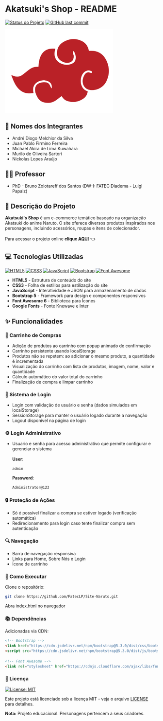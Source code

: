 # Akatsuki's Shop - README

[![Status do Projeto](https://img.shields.io/badge/Status-Em%20Desenvolvimento-yellow)]()
[![GitHub last commit](https://img.shields.io/github/last-commit/FatecLP/Site-Naruto)]()

<img height="275rem" src="assets/img/Akatsuki.png">

## :busts_in_silhouette: Nomes dos Integrantes
- André Diogo Melchior da Silva
- Juan Pablo Firmino Ferreira
- Michael Akira de Lima Kuwahara
- Murilo de Oliveira Sartori
- Nickolas Lopes Araújo

## 🧑🏻 Professor
- PhD - Bruno Zolotareff dos Santos (DW-I: FATEC Diadema - Luigi Papaiz)

## 📝 Descrição do Projeto

**Akatsuki's Shop** é um e-commerce temático baseado na organização Akatsuki do anime Naruto. O site oferece diversos produtos inspirados nos personagens, incluindo acessórios, roupas e itens de colecionador. <br><br>
Para acessar o projeto online <strong>clique [AQUI](https://fateclp.github.io/Site-Naruto/index.html)</strong> :point_left:

## 💻 Tecnologias Utilizadas

[![HTML5](https://img.shields.io/badge/HTML5-E34F26?logo=html5&logoColor=white)]()
[![CSS3](https://img.shields.io/badge/-CSS3-1572B6?style=flat&logo=css3&logoColor=white)]()
[![JavaScript](https://shields.io/badge/JavaScript-F7DF1E?logo=JavaScript&logoColor=000&style=flat-square)]()
[![Bootstrap](https://img.shields.io/badge/Bootstrap-7952B3?logo=bootstrap&logoColor=white)]()
[![Font Awesome](https://img.shields.io/badge/Font_Awesome-528DD7?logo=font-awesome&logoColor=white)]()

- **HTML5** - Estrutura de conteúdo do site
- **CSS3** - Folha de estillos para estilização do site
- **JavaScript** - Interatividade e JSON para armazenamento de dados
- **Bootstrap 5** - Framework para design e componentes responsivos
- **Font Awesome 6** - Biblioteca para Ícones
- **Google Fonts** - Fonte Knewave e Inter


## ✨ Funcionalidades

### 🛒 Carrinho de Compras
- Adição de produtos ao carrinho com popup animado de confirmação
- Carrinho persistente usando localStorage
- Produtos não se repetem: ao adicionar o mesmo produto, a quantidade é incrementada
- Visualização do carrinho com lista de produtos, imagem, nome, valor e quantidade
- Cálculo automático do valor total do carrinho
- Finalização de compra e limpar carrinho

### 👤 Sistema de Login
- Login com validação de usuário e senha (dados simulados em localStorage)
- SessionStorage para manter o usuário logado durante a navegação
- Logout disponível na página de login

### ⚙️ Login Administrativo
- Usuario e senha para acesso administrativo que permite configurar e gerenciar o sistema <br><br>
  **User**: 
  ```bash
  admin
  ```
  **Password**:
  ```bash
  Administrator@123
  ```

### 🔒 Proteção de Ações
- Só é possível finalizar a compra se estiver logado (verificação automática)
- Redirecionamento para login caso tente finalizar compra sem autenticação

### 🔍 Navegação
- Barra de navegação responsiva
- Links para Home, Sobre Nós e Login
- Ícone de carrinho

### 🚀 Como Executar

Clone o repositório:
```bash
git clone https://github.com/FatecLP/Site-Naruto.git
```
Abra index.html no navegador

### 📚 Dependências

Adicionadas via CDN:
```html
<!-- Bootstrap -->
<link href="https://cdn.jsdelivr.net/npm/bootstrap@5.3.0/dist/css/bootstrap.min.css" rel="stylesheet">
<script src="https://cdn.jsdelivr.net/npm/bootstrap@5.3.0/dist/js/bootstrap.bundle.min.js"></script>

<!-- Font Awesome -->
<link rel="stylesheet" href="https://cdnjs.cloudflare.com/ajax/libs/font-awesome/6.7.2/css/all.min.css">
```

### 📜 Licença

[![License: MIT](https://img.shields.io/badge/License-MIT-yellow.svg)](https://opensource.org/licenses/MIT)

Este projeto está licenciado sob a licença MIT - veja o arquivo [LICENSE](LICENSE.txt) para detalhes.

**Nota:** Projeto educacional. Personagens pertencem a seus criadores.
